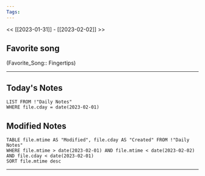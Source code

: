 ```yaml
---
Tags:
---
```

<< [[2023-01-31]] - [[2023-02-02]] >>
## Favorite song
(Favorite_Song:: Fingertips)
___
## Today's Notes
```dataview
LIST FROM !"Daily Notes"
WHERE file.cday = date(2023-02-01)
```
## Modified Notes
```dataview
TABLE file.mtime AS "Modified", file.cday AS "Created" FROM !"Daily Notes" 
WHERE file.mtime > date(2023-02-01) AND file.mtime < date(2023-02-02) AND file.cday < date(2023-02-01)
SORT file.mtime desc
```
___

